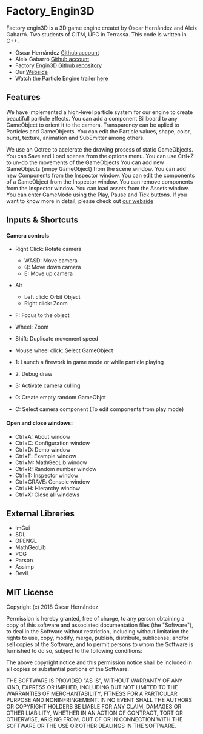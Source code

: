 ﻿# Factory_Engin3D
Factory engin3D is a 3D game engine createt by Òscar Hernàndez and Aleix Gabarró. Two students of CITM, UPC in Terrassa. This code is written in C++.

- Óscar Hernández [Github account](https://github.com/OscarHernandezG)
- Aleix Gabarró [Github account](https://github.com/aleixgab)
- Factory Engin3D [Github repository](https://github.com/OscarHernandezG/Factory_Engin3D)
- Our [Webside](https://factoryengin3d.github.io)
- Watch the Particle Engine trailer [here](https://youtu.be/VtdcXhQQLao)


## Features
We have implemented a high-level particle system for our engine to create beautifull particle effects.
You can add a component Billboard to any GameObject to orient it to the camera.
Transparency can be aplied to Particles and GameObjects.
You can edit the Particle values, shape, color, burst, texture, animation and SubEmitter among others.

We use an Octree to acelerate the drawing prosess of static GameObjects.
You can Save and Load scenes from the options menu.
You can use Ctrl+Z to un-do the movements of the GameObjects
You can add new GameObjects (empy GameObject) from the scene window.
You can add new Components from the Inspector window.
You can edit the components of a GameObject from the Inspector window.
You can remove components from the Inspector window.
You can load assets from the Assets window.
You can enter GameMode using the Play, Pause and Tick buttons.
If you want to know more in detail, please check out [our webside](https://factoryengin3d.github.io)

## Inputs & Shortcuts

#### Camera controls
- Right Click: Rotate camera
  - WASD: Move camera
  - Q: Move down camera
  - E: Move up camera
- Alt
  - Left click: Orbit Object
  - Right click: Zoom
- F: Focus to the object
- Wheel: Zoom
- Shift: Duplicate movement speed

- Mouse wheel click: Select GameObject

- 1: Launch a firework in game mode or while particle playing
- 2: Debug draw
- 3: Activate camera culling
- 0: Create empty random GameObjct
- C: Select camera component (To edit components from play mode)


#### Open and close windows:
- Ctrl+A: About window
- Ctrl+C: Configuration window
- Ctrl+D: Demo window
- Ctrl+E: Example window
- Ctrl+M: MathGeoLib window
- Ctrl+R: Random number window
- Ctrl+T: Inspector window
- Ctrl+GRAVE: Console window
- Ctrl+H: Hierarchy window
- Ctrl+X: Close all windows


## External Libreries
- ImGui
- SDL
- OPENGL
- MathGeoLib
- PCG
- Parson
- Assimp
- DevIL

## MIT License

Copyright (c) 2018 Óscar Hernández

Permission is hereby granted, free of charge, to any person obtaining a copy
of this software and associated documentation files (the "Software"), to deal
in the Software without restriction, including without limitation the rights
to use, copy, modify, merge, publish, distribute, sublicense, and/or sell
copies of the Software, and to permit persons to whom the Software is
furnished to do so, subject to the following conditions:

The above copyright notice and this permission notice shall be included in all
copies or substantial portions of the Software.

THE SOFTWARE IS PROVIDED "AS IS", WITHOUT WARRANTY OF ANY KIND, EXPRESS OR
IMPLIED, INCLUDING BUT NOT LIMITED TO THE WARRANTIES OF MERCHANTABILITY,
FITNESS FOR A PARTICULAR PURPOSE AND NONINFRINGEMENT. IN NO EVENT SHALL THE
AUTHORS OR COPYRIGHT HOLDERS BE LIABLE FOR ANY CLAIM, DAMAGES OR OTHER
LIABILITY, WHETHER IN AN ACTION OF CONTRACT, TORT OR OTHERWISE, ARISING FROM,
OUT OF OR IN CONNECTION WITH THE SOFTWARE OR THE USE OR OTHER DEALINGS IN THE
SOFTWARE.

